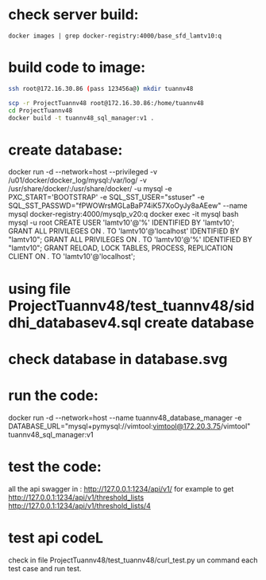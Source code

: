 # check server build:
    docker images | grep docker-registry:4000/base_sfd_lamtv10:q
# build code to image:
```sh
ssh root@172.16.30.86 (pass 123456a@) mkdir tuannv48

scp -r ProjectTuannv48 root@172.16.30.86:/home/tuannv48
cd ProjectTuannv48
docker build -t tuannv48_sql_manager:v1 .
```

# create database:
docker run -d --network=host --privileged -v /u01/docker/docker_log/mysql:/var/log/ -v /usr/share/docker/:/usr/share/docker/ -u mysql -e PXC_START='BOOTSTRAP' -e SQL_SST_USER="sstuser" -e SQL_SST_PASSWD="fPWOWrsMGLaBaP74iK57XoOyJy8aAEew" --name mysql docker-registry:4000/mysqlp_v20:q
docker exec -it mysql bash
mysql -u root
CREATE USER 'lamtv10'@'%' IDENTIFIED BY 'lamtv10';
GRANT ALL PRIVILEGES ON *.* TO 'lamtv10'@'localhost' IDENTIFIED BY "lamtv10";
GRANT ALL PRIVILEGES ON *.* TO 'lamtv10'@'%' IDENTIFIED BY "lamtv10";
GRANT RELOAD, LOCK TABLES, PROCESS, REPLICATION CLIENT ON *.* TO 'lamtv10'@'localhost';

# using file ProjectTuannv48/test_tuannv48/siddhi_databasev4.sql create database
# check database in database.svg

# run the code:
docker run -d --network=host --name tuannv48_database_manager -e DATABASE_URL="mysql+pymysql://vimtool:vimtool@172.20.3.75/vimtool" tuannv48_sql_manager:v1
# test the code:
all the api swagger  in : http://127.0.0.1:1234/api/v1/
for example to get 
http://127.0.0.1:1234/api/v1/threshold_lists
http://127.0.0.1:1234/api/v1/threshold_lists/4
# test api codeL
check in file ProjectTuannv48/test_tuannv48/curl_test.py 
un command each test case and run test.





